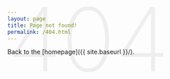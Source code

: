```yaml
---
layout: page
title: Page not found!
permalink: /404.html
---
```

<div style="position:absolute;z-index: -1;color: #eee;font-size: 200px;font-weight: 200;line-height: 180px;margin-top:-110px;height: 200px;">404</div>

Back to the [homepage]({{ site.baseurl }}/).
